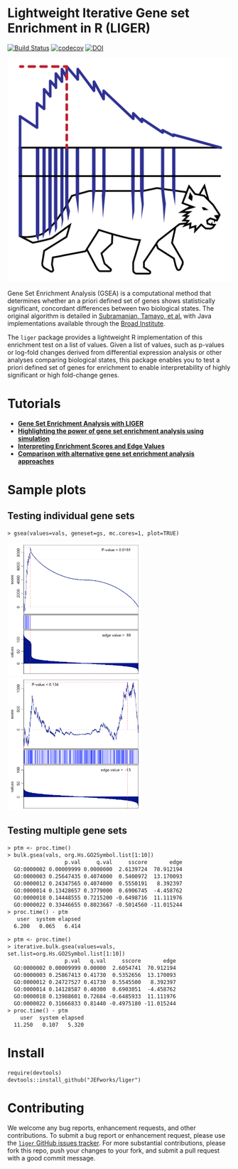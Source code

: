 # Lightweight Iterative Gene set Enrichment in R (LIGER)

[![Build Status](https://travis-ci.org/JEFworks/liger.svg?branch=master)](https://travis-ci.org/JEFworks/liger) [![codecov](https://codecov.io/gh/JEFworks/liger/branch/master/graph/badge.svg)](https://codecov.io/gh/JEFworks/liger) [![DOI](https://zenodo.org/badge/43224920.svg)](https://zenodo.org/badge/latestdoi/43224920)

![](tools/liger_logo.svg) 

Gene Set Enrichment Analysis (GSEA) is a computational method that determines whether an a priori defined set of genes shows statistically significant, concordant differences between two biological states. The original algorithm is detailed in [Subramanian, Tamayo, et al.](http://www.pnas.org/content/102/43/15545.full.pdf) with Java implementations available through the [Broad Institute](http://www.broadinstitute.org/gsea/index.jsp).

The `liger` package provides a lightweight R implementation of this enrichment test on a list of values. Given a list of values, such as p-values or log-fold changes derived from differential expression analysis or other analyses comparing biological states, this package enables you to test a priori defined set of genes for enrichment to enable interpretability of highly significant or high fold-change genes.

# Tutorials
- **[Gene Set Enrichment Analysis with LIGER](vignettes/gsea.pdf)**
- **[Highlighting the power of gene set enrichment analysis using simulation](vignettes/simulation.pdf)**
- **[Interpreting Enrichment Scores and Edge Values](vignettes/interpreting.pdf)**
- **[Comparison with alternative gene set enrichment analysis approaches](vignettes/comparison.pdf)**

# Sample plots

## Testing individual gene sets
```
> gsea(values=vals, geneset=gs, mc.cores=1, plot=TRUE)
```

![](tools/gsea_tp.png)
![](tools/gsea_tn.png)

## Testing multiple gene sets

```
> ptm <- proc.time()
> bulk.gsea(vals, org.Hs.GO2Symbol.list[1:10])
                  p.val     q.val     sscore       edge
  GO:0000002 0.00009999 0.0000000  2.6139724  70.912194
  GO:0000003 0.25647435 0.4074000  0.5400972  13.170093
  GO:0000012 0.24347565 0.4074000  0.5550191   8.392397
  GO:0000014 0.13428657 0.3779000  0.6906745  -4.458762
  GO:0000018 0.14448555 0.7215200 -0.6498716  11.111976
  GO:0000022 0.33446655 0.8023667 -0.5014560 -11.015244
> proc.time() - ptm
   user  system elapsed
  6.200   0.065   6.414
```

```
> ptm <- proc.time()
> iterative.bulk.gsea(values=vals, set.list=org.Hs.GO2Symbol.list[1:10])
                  p.val   q.val     sscore       edge
  GO:0000002 0.00009999 0.00000  2.6054741  70.912194
  GO:0000003 0.25867413 0.41730  0.5352656  13.170093
  GO:0000012 0.24727527 0.41730  0.5545500   8.392397
  GO:0000014 0.14128587 0.40300  0.6903051  -4.458762
  GO:0000018 0.13988601 0.72684 -0.6485933  11.111976
  GO:0000022 0.31666833 0.81440 -0.4975180 -11.015244
> proc.time() - ptm
    user  system elapsed
  11.250   0.107   5.320
```


# Install
```
require(devtools)
devtools::install_github("JEFworks/liger")
```

# Contributing

We welcome any bug reports, enhancement requests, and other contributions. To submit a bug report or enhancement request, please use the [`liger` GitHub issues tracker](https://github.com/JEFworks/liger/issues). For more substantial contributions, please fork this repo, push your changes to your fork, and submit a pull request with a good commit message.
